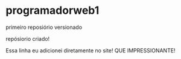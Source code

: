 # programadorweb1
 primeiro reposiório versionado

 repósiorio criado!
 
 Essa linha eu adicionei diretamente no site! QUE IMPRESSIONANTE!
